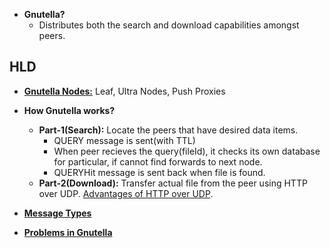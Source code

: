 - **Gnutella?** 
  - Distributes both the search and download capabilities amongst peers.

## HLD
- **[Gnutella Nodes:](Node_Types.md)** Leaf, Ultra Nodes, Push Proxies

- **How Gnutella works?**
  - **Part-1(Search):** Locate the peers that have desired data items.
    - QUERY message is sent(with TTL)
    - When peer recieves the query(fileId), it checks its own database for particular, if cannot find forwards to next node.
    - QUERYHit message is sent back when file is found.
  - **Part-2(Download):** Transfer actual file from the peer using HTTP over UDP. [Advantages of HTTP over UDP](/Networking/OSI-Layers/Layer-4/Protocols/Google_QUIC/FeaturesCharacteristics_Improvements_Over_TCP).
- **[Message Types](Message_Types.md)**
- **[Problems in Gnutella](Problems_with_Gnutella.md)**

